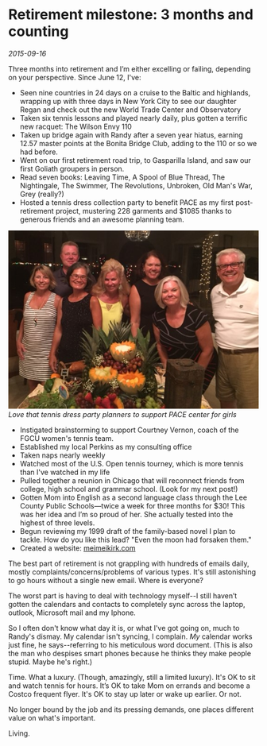 # Retirement milestone: 3 months and counting
*2015-09-16*

Three months into retirement and I’m either excelling or failing, depending on your perspective. Since June 12, I've:

- Seen nine countries in 24 days on a cruise to the Baltic and highlands, wrapping up with three days in New York City to see our daughter Regan and check out the new World Trade Center and Observatory
- Taken six tennis lessons and played nearly daily, plus gotten a terrific new racquet: The Wilson Envy 110
- Taken up bridge again with Randy after a seven year hiatus, earning 12.57 master points at the Bonita Bridge Club, adding to the 110 or so we had before.
- Went on our first retirement road trip, to Gasparilla Island, and saw our first Goliath groupers in person.
- Read seven books: Leaving Time, A Spool of Blue Thread, The Nightingale, The Swimmer, The Revolutions, Unbroken, Old Man's War, Grey (really?)
- Hosted a tennis dress collection party to benefit PACE as my first post-retirement project, mustering 228 garments and $1085 thanks to generous friends and an awesome planning team.
    
![Alt text](./Images/Blog/best-pace-planners.jpg "Pace Party Planners")
*Love that tennis dress party planners to support PACE center for girls*

- Instigated brainstorming to support Courtney Vernon, coach of the FGCU women's tennis team.
- Established my local Perkins as my consulting office
- Taken naps nearly weekly
- Watched most of the U.S. Open tennis tourney, which is more tennis than I've watched in my life
- Pulled together a reunion in Chicago that will reconnect friends from college, high school and grammar school. (Look for my next post!)
- Gotten Mom into English as a second language class through the Lee County Public Schools—twice a week for three months for $30! This was her idea and I’m so proud of her. She actually tested into the highest of three levels.
- Begun reviewing my 1999 draft of the family-based novel I plan to tackle. How do you like this lead? "Even the moon had forsaken them."
- Created a website: [meimeikirk.com](http://meimeikirk.com)

The best part of retirement is not grappling with hundreds of emails daily, mostly complaints/concerns/problems of various types. It's still astonishing to go hours without a single new email. Where is everyone?

The worst part is having to deal with technology myself--I still haven’t gotten the calendars and contacts to completely sync across the laptop, outlook, Microsoft mail and my Iphone.

So I often don't know what day it is, or what I've got going on, much to Randy's dismay. My calendar isn't syncing, I complain. _My_ calendar works just fine, he says--referring to his meticulous word document. (This is also the man who despises smart phones because he thinks they make people stupid. Maybe he's right.)

Time. What a luxury. (Though, amazingly, still a limited luxury). It's OK to sit and watch tennis for hours. It’s OK to take Mom on errands and become a Costco frequent flyer. It's OK to stay up later or wake up earlier. Or not.

No longer bound by the job and its pressing demands, one places different value on what's important.

Living.
